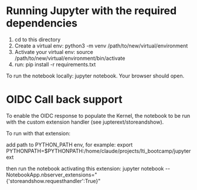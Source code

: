 # Running Jupyter with the required dependencies

1. cd to this directory
1. Create a virtual env: python3 -m venv /path/to/new/virtual/environment
2. Activate your virtual env: source /path/to/new/virtual/environment/bin/activate 
3. run: pip install -r requirements.txt

To run the notebook locally: jupyter notebook. Your browser should open.

# OIDC Call back support

To enable the OIDC response to populate the Kernel, the notebook to be run with the custom extension handler (see jupterext/storeandshow).

To run with that extension: 

add path to PYTHON_PATH env, for example:
export PYTHONPATH=$PYTHONPATH:/home/claude/projects/lti_bootcamp/jupyterext

then run the notebook activating this extension:
jupyter notebook --NotebookApp.nbserver_extensions="{'storeandshow.requesthandler':True}"
                                                                                                                 
